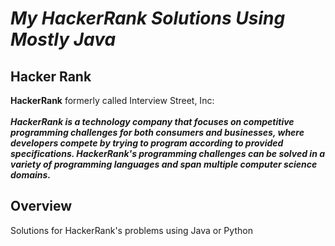 # *My HackerRank Solutions Using Mostly Java*
## Hacker Rank
<b>HackerRank</b> formerly called Interview Street, Inc:
<br>
<br>
<b><i>HackerRank is a technology company that focuses on competitive programming challenges for both consumers and businesses, where developers compete by trying to program according to provided specifications. HackerRank's programming challenges can be solved in a variety of programming languages and span multiple computer science domains.</i></b>
<br>
## Overview
Solutions for HackerRank's problems using Java or Python
